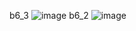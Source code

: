 b6_3 
![image](https://github.com/tranhong17/bai_tap/assets/132926472/e282baf7-889a-442d-8460-9de0de9c3a87)
b6_2
![image](https://github.com/tranhong17/bai_tap/assets/132926472/a20376da-f693-4277-a37b-0961fdacd5c3)


